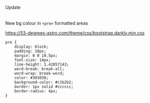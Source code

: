 Update
######

New bg colour in `<pre>` formatted areas

https://53-degrees-astro.com/theme/css/bootstrap.darkly.min.css

```
pre {
    display: block;
    padding: 10px;
    margin: 0 0 10.5px;
    font-size: 14px;
    line-height: 1.42857143;
    word-break: break-all;
    word-wrap: break-word;
    color: #303030;
    background-color: #c1b2b2;
    border: 1px solid #cccccc;
    border-radius: 4px;
}
```
